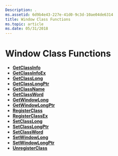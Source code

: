 ```yaml
---
Description: .
ms.assetid: 6d9b4e43-227e-41d0-9c3d-10ae04de6314
title: Window Class Functions
ms.topic: article
ms.date: 05/31/2018
---
```


# Window Class Functions

-   [**GetClassInfo**](https://msdn.microsoft.com/library/ms633578(v=VS.85).aspx)
-   [**GetClassInfoEx**](https://msdn.microsoft.com/library/ms633579(v=VS.85).aspx)
-   [**GetClassLong**](https://msdn.microsoft.com/library/ms633580(v=VS.85).aspx)
-   [**GetClassLongPtr**](https://msdn.microsoft.com/library/ms633581(v=VS.85).aspx)
-   [**GetClassName**](https://msdn.microsoft.com/library/ms633582(v=VS.85).aspx)
-   [**GetClassWord**](https://msdn.microsoft.com/library/ms633583(v=VS.85).aspx)
-   [**GetWindowLong**](https://msdn.microsoft.com/library/ms633584(v=VS.85).aspx)
-   [**GetWindowLongPtr**](https://msdn.microsoft.com/library/ms633585(v=VS.85).aspx)
-   [**RegisterClass**](https://msdn.microsoft.com/library/ms633586(v=VS.85).aspx)
-   [**RegisterClassEx**](https://msdn.microsoft.com/library/ms633587(v=VS.85).aspx)
-   [**SetClassLong**](https://msdn.microsoft.com/library/ms633588(v=VS.85).aspx)
-   [**SetClassLongPtr**](https://msdn.microsoft.com/library/ms633589(v=VS.85).aspx)
-   [**SetClassWord**](https://msdn.microsoft.com/library/ms633590(v=VS.85).aspx)
-   [**SetWindowLong**](https://msdn.microsoft.com/library/ms633591(v=VS.85).aspx)
-   [**SetWindowLongPtr**](https://msdn.microsoft.com/library/ms644898(v=VS.85).aspx)
-   [**UnregisterClass**](https://msdn.microsoft.com/library/ms644899(v=VS.85).aspx)

 

 



